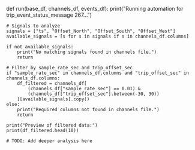 def run(base_df, channels_df, events_df):
    print("Running automation for trip_event_status_message 267...")

    # Signals to analyze
    signals = ["ts", "Offset_North", "Offset_South", "Offset_West"]
    available_signals = [s for s in signals if s in channels_df.columns]

    if not available_signals:
        print("No matching signals found in channels file.")
        return

    # Filter by sample_rate_sec and trip_offset_sec
    if "sample_rate_sec" in channels_df.columns and "trip_offset_sec" in channels_df.columns:
        df_filtered = channels_df[
            (channels_df["sample_rate_sec"] == 0.01) &
            (channels_df["trip_offset_sec"].between(-30, 30))
        ][available_signals].copy()
    else:
        print("Required columns not found in channels file.")
        return

    print("Preview of filtered data:")
    print(df_filtered.head(10))

    # TODO: Add deeper analysis here
